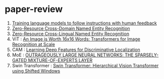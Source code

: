 # paper-review

1. [Training language models to follow instructions with human feedback](https://github.com/ajskdlf64/paper-review/blob/main/Training%20language%20models%20to%20follow%20instructions%20with%20human%20feedback.md)
2. [Zero-Resource Cross-Domain Named Entity Recognition](https://github.com/ajskdlf64/paper-review/blob/main/Zero-Resource%20Cross-Domain%20Named%20Entity%20Recognition.md)
3. [Zero-Resource Cross-Lingual Named Entity Recognition](https://github.com/ajskdlf64/paper-review/blob/main/Zero-Resource%20Cross-Lingual%20Named%20Entity%20Recognition.md)
4. ViT : [An Image is Worth 16x16 Words: Transformers for Image Recognition at Scale
](https://github.com/ajskdlf64/paper-review/blob/main/An%20Image%20is%20Worth%2016x16%20Words:%20Transformers%20for%20Image%20Recognition%20at%20Scale.md)
5. CAM : [Learning Deep Features for Discriminative Localization](https://github.com/ajskdlf64/paper-review/blob/main/Learning%20Deep%20Features%20for%20Discriminative%20Localization.md)
6. MoE : [OUTRAGEOUSLY LARGE NEURAL NETWORKS: THE SPARSELY-GATED MIXTURE-OF-EXPERTS LAYER](https://github.com/ajskdlf64/paper-review/blob/main/OUTRAGEOUSLY%20LARGE%20NEURAL%20NETWORKS:%20THE%20SPARSELY-GATED%20MIXTURE-OF-EXPERTS%20LAYER.md)
7. Swin Transformer : [Swin Transformer: Hierarchical Vision Transformer using Shifted Windows
](https://github.com/ajskdlf64/paper-review/blob/main/Swin%20Transformer:%20Hierarchical%20Vision%20Transformer%20using%20Shifted%20Windows.md)
